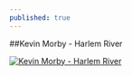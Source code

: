 ```yaml
---
published: true
---
```

##Kevin Morby - Harlem River

[![Kevin Morby - Harlem River](http://img.youtube.com/vi/kk7t4LhKCw4/0.jpg)](http://www.youtube.com/watch?v=kk7t4LhKCw4 "Kevin Morby - Harlem River")

